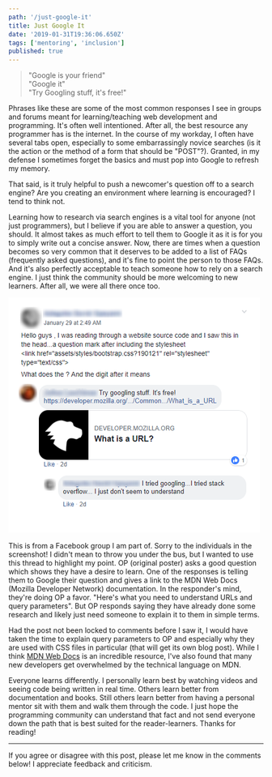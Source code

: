 ```yaml
---
path: '/just-google-it'
title: Just Google It
date: '2019-01-31T19:36:06.650Z'
tags: ['mentoring', 'inclusion']
published: true
---
```


>"Google is your friend"  
>"Google it"  
>"Try Googling stuff, it's free!"  

Phrases like these are some of the most common responses I see in groups and forums meant for learning/teaching web development and programming. It's often well intentioned. After all, the best resource any programmer has is the internet. In the course of my workday, I often have several tabs open, especially to some embarrassingly novice searches (is it the action or the method of a form that should be "POST"?). Granted, in my defense I sometimes forget the basics and must pop into Google to refresh my memory.

That said, is it truly helpful to push a newcomer's question off to a search engine? Are you creating an environment where learning is encouraged? I tend to think not.

Learning how to research via search engines is a vital tool for anyone (not just programmers), but I believe if you are able to answer a question, you should. It almost takes as much effort to tell them to Google it as it is for you to simply write out a concise answer. Now, there are times when a question becomes so very common that it deserves to be added to a list of FAQs (frequently asked questions), and it's fine to point the person to those FAQs. And it's also perfectly acceptable to teach someone how to rely on a search engine. I just think the community should be more welcoming to new learners. After all, we were all there once too.

![alt text](google-it.png "A Facebook post asking for help to understand what query parameters are.")

This is from a Facebook group I am part of. Sorry to the individuals in the screenshot! I didn't mean to throw you under the bus, but I wanted to use this thread to highlight my point. OP (original poster) asks a good question which shows they have a desire to learn. One of the responses is telling them to Google their question and gives a link to the MDN Web Docs (Mozilla Developer Network) documentation. In the responder's mind, they're doing OP a favor. "Here's what you need to understand URLs and query parameters". But OP responds saying they have already done some research and likely just need someone to explain it to them in simple terms.

Had the post not been locked to comments before I saw it, I would have taken the time to explain query parameters to OP and especially why they are used with CSS files in particular (that will get its own blog post). While I think [MDN Web Docs](https://developer.mozilla.org/en-US/) is an incredible resource, I've also found that many new developers get overwhelmed by the technical language on MDN.

Everyone learns differently. I personally learn best by watching videos and seeing code being written in real time. Others learn better from documentation and books. Still others learn better from having a personal mentor sit with them and walk them through the code. I just hope the programming community can understand that fact and not send everyone down the path that is best suited for the reader-learners. Thanks for reading!

---

If you agree or disagree with this post, please let me know in the comments below! I appreciate feedback and criticism.